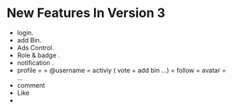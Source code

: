 # New Features In Version 3
  * login.
  * add Bin.
  * Ads Control.
  * Role & badge .
  * notification .
  * profile =
    = @username
    = activiy ( vote + add bin ...)
    = follow
    = avatar
    = ...
 * comment
 * Like
 *
